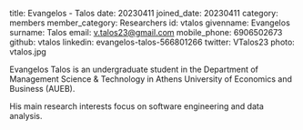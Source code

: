 title: Evangelos - Talos
date: 20230411
joined_date: 20230411
category: members 
member_category: Researchers 
id: vtalos
givenname: Evangelos 
surname: Talos
email: v.talos23@gmail.com
mobile_phone: 6906502673
github: vtalos 
linkedin: evangelos-talos-566801266 
twitter: VTalos23
photo: vtalos.jpg

Evangelos Talos is an undergraduate student in the Department of Management Science & Technology in Athens University of Economics and Business (AUEB).

His main research interests focus on software engineering and data analysis.